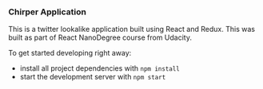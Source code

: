 ### Chirper Application

This is a twitter lookalike application built using React and Redux. This was built as part of React NanoDegree course from Udacity.

To get started developing right away:

* install all project dependencies with `npm install`
* start the development server with `npm start`
